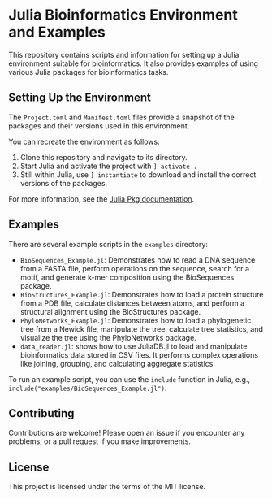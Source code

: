 # Julia Bioinformatics Environment and Examples

This repository contains scripts and information for setting up a Julia environment suitable for bioinformatics. It also provides examples of using various Julia packages for bioinformatics tasks.

## Setting Up the Environment

The `Project.toml` and `Manifest.toml` files provide a snapshot of the packages and their versions used in this environment. 

You can recreate the environment as follows:

1. Clone this repository and navigate to its directory.
2. Start Julia and activate the project with `] activate .`
3. Still within Julia, use `] instantiate` to download and install the correct versions of the packages.

For more information, see the [Julia Pkg documentation](https://docs.julialang.org/en/v1/stdlib/Pkg/).

## Examples

There are several example scripts in the `examples` directory:

- `BioSequences_Example.jl`: Demonstrates how to read a DNA sequence from a FASTA file, perform operations on the sequence, search for a motif, and generate k-mer composition using the BioSequences package.
- `BioStructures_Example.jl`: Demonstrates how to load a protein structure from a PDB file, calculate distances between atoms, and perform a structural alignment using the BioStructures package.
- `PhyloNetworks_Example.jl`: Demonstrates how to load a phylogenetic tree from a Newick file, manipulate the tree, calculate tree statistics, and visualize the tree using the PhyloNetworks package.
- `data_reader.jl`: shows how to use JuliaDB.jl to load and manipulate bioinformatics data stored in CSV files. It performs complex operations like joining, grouping, and calculating aggregate statistics

To run an example script, you can use the `include` function in Julia, e.g., `include("examples/BioSequences_Example.jl")`.

## Contributing

Contributions are welcome! Please open an issue if you encounter any problems, or a pull request if you make improvements.

## License

This project is licensed under the terms of the MIT license.
